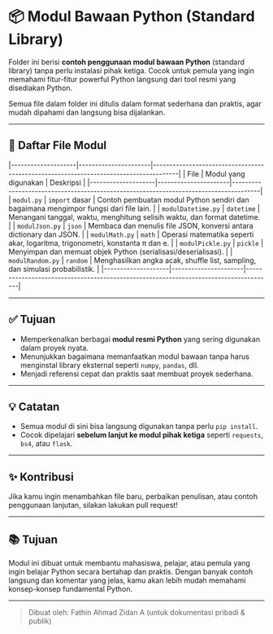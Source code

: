 # 📦 Modul Bawaan Python (Standard Library)

Folder ini berisi **contoh penggunaan modul bawaan Python** (standard library) tanpa perlu instalasi pihak ketiga. Cocok untuk pemula yang ingin memahami fitur-fitur powerful Python langsung dari tool resmi yang disediakan Python.

Semua file dalam folder ini ditulis dalam format sederhana dan praktis, agar mudah dipahami dan langsung bisa dijalankan.

---

## 📂 Daftar File Modul

|--------------------|----------------------|--------------------------------------------------------------------------------------|
|       File         | Modul yang digunakan |                                  Deskripsi                                           |
|--------------------|----------------------|--------------------------------------------------------------------------------------|
| `modul.py`         | `import` dasar       | Contoh pembuatan modul Python sendiri dan bagaimana mengimpor fungsi dari file lain. |
| `modulDatetime.py` | `datetime`           | Menangani tanggal, waktu, menghitung selisih waktu, dan format datetime.             |
| `modulJson.py`     | `json`               | Membaca dan menulis file JSON, konversi antara dictionary dan JSON.                  |
| `modulMath.py`     | `math`               | Operasi matematika seperti akar, logaritma, trigonometri, konstanta π dan e.         |
| `modulPickle.py`   | `pickle`             | Menyimpan dan memuat objek Python (serialisasi/deserialisasi).                       |
| `modulRandom.py`   | `random`             | Menghasilkan angka acak, shuffle list, sampling, dan simulasi probabilistik.         |
|--------------------|----------------------|--------------------------------------------------------------------------------------|

---

## ✅ Tujuan

- Memperkenalkan berbagai **modul resmi Python** yang sering digunakan dalam proyek nyata.
- Menunjukkan bagaimana memanfaatkan modul bawaan tanpa harus menginstal library eksternal seperti `numpy`, `pandas`, dll.
- Menjadi referensi cepat dan praktis saat membuat proyek sederhana.

---

## 💡 Catatan

- Semua modul di sini bisa langsung digunakan tanpa perlu `pip install`.
- Cocok dipelajari **sebelum lanjut ke modul pihak ketiga** seperti `requests`, `bs4`, atau `flask`.

---

## ✨ Kontribusi

Jika kamu ingin menambahkan file baru, perbaikan penulisan, atau contoh penggunaan lanjutan, silakan lakukan pull request!

---

## 📚 Tujuan

Modul ini dibuat untuk membantu mahasiswa, pelajar, atau pemula yang ingin belajar Python secara bertahap dan praktis. Dengan banyak contoh langsung dan komentar yang jelas, kamu akan lebih mudah memahami konsep-konsep fundamental Python.

---

> Dibuat oleh: Fathin Ahmad Zidan A (untuk dokumentasi pribadi & publik)